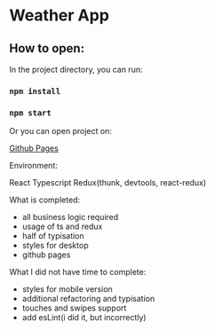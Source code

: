 # Weather App

## How to open:

In the project directory, you can run:

### `npm install`
### `npm start`

Or you can open project on:

[Github Pages](https://martinljs.github.io/Weather-App/)

Environment:

React
Typescript
Redux(thunk, devtools, react-redux)



What is completed:
- all business logic required
- usage of ts and redux
- half of typisation
- styles for desktop 
- github pages

What I did not have time to complete:
- styles for mobile version
- additional refactoring and typisation
- touches and swipes support
- add esLint(i did it, but incorrectly)
